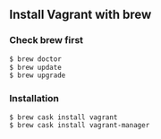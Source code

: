 ## Install Vagrant with brew

### Check brew first
```bash
$ brew doctor
$ brew update
$ brew upgrade
```

### Installation
```bash
$ brew cask install vagrant
$ brew cask install vagrant-manager
```